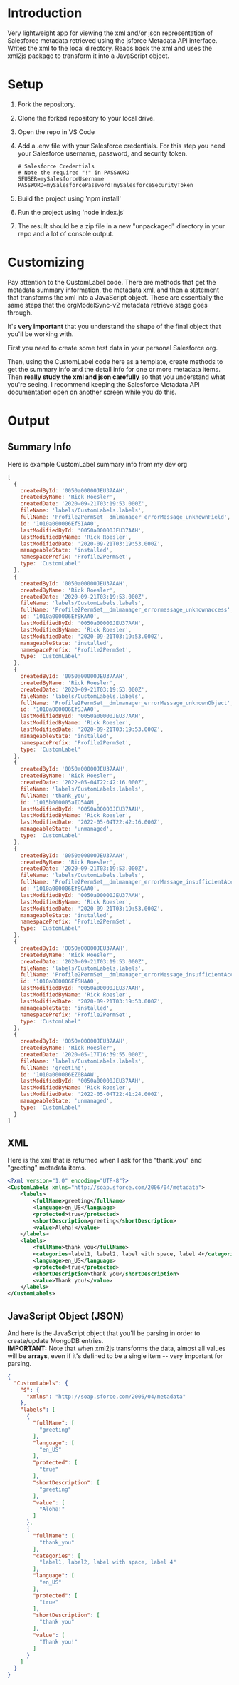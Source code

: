 # Introduction

Very lightweight app for viewing the xml and/or json representation of Salesforce metadata retrieved using the jsforce Metadata API interface. Writes the xml to the local directory. Reads back the xml and uses the xml2js package to transform it into a JavaScript object.

# Setup

1. Fork the repository.

2. Clone the forked repository to your local drive.

3. Open the repo in VS Code

4. Add a .env file with your Salesforce credentials. For this step you need your Salesforce username, password, and security token.

	```dotenv
	# Salesforce Credentials
	# Note the required "!" in PASSWORD
	SFUSER=mySalesforceUsername
	PASSWORD=mySalesforcePassword!mySalesforceSecurityToken
	```
5. Build the project using 'npm install'

6. Run the project using 'node index.js'

7. The result should be a zip file in a new "unpackaged" directory in your repo and a lot of console output.

# Customizing

Pay attention to the CustomLabel code. There are methods that get the metadata summary information, the metadata xml, and then a statement that transforms the xml into a JavaScript object. These are essentially the same steps that the orgModelSync-v2 metadata retrieve stage goes through.

It's **very important** that you understand the shape of the final object that you'll be working with.

First you need to create some test data in your personal Salesforce org. 

Then, using the CustomLabel code here as a template, create methods to get the summary info and the detail info for one or more metadata items. Then **really study the xml and json carefully** so that you understand what you're seeing. I recommend keeping the Salesforce Metadata API documentation open on another screen while you do this.

# Output

## Summary Info

Here is example CustomLabel summary info from my dev org

```javascript
[
  {
    createdById: '0050a00000JEU37AAH',
    createdByName: 'Rick Roesler',
    createdDate: '2020-09-21T03:19:53.000Z',
    fileName: 'labels/CustomLabels.labels',
    fullName: 'Profile2PermSet__dmlmanager_errorMessage_unknownField',
    id: '1010a000006EfSIAA0',
    lastModifiedById: '0050a00000JEU37AAH',
    lastModifiedByName: 'Rick Roesler',
    lastModifiedDate: '2020-09-21T03:19:53.000Z',
    manageableState: 'installed',
    namespacePrefix: 'Profile2PermSet',
    type: 'CustomLabel'
  },
  {
    createdById: '0050a00000JEU37AAH',
    createdByName: 'Rick Roesler',
    createdDate: '2020-09-21T03:19:53.000Z',
    fileName: 'labels/CustomLabels.labels',
    fullName: 'Profile2PermSet__dmlmanager_errormessage_unknownaccess',
    id: '1010a000006EfSKAA0',
    lastModifiedById: '0050a00000JEU37AAH',
    lastModifiedByName: 'Rick Roesler',
    lastModifiedDate: '2020-09-21T03:19:53.000Z',
    manageableState: 'installed',
    namespacePrefix: 'Profile2PermSet',
    type: 'CustomLabel'
  },
  {
    createdById: '0050a00000JEU37AAH',
    createdByName: 'Rick Roesler',
    createdDate: '2020-09-21T03:19:53.000Z',
    fileName: 'labels/CustomLabels.labels',
    fullName: 'Profile2PermSet__dmlmanager_errorMessage_unknownObject',
    id: '1010a000006EfSJAA0',
    lastModifiedById: '0050a00000JEU37AAH',
    lastModifiedByName: 'Rick Roesler',
    lastModifiedDate: '2020-09-21T03:19:53.000Z',
    manageableState: 'installed',
    namespacePrefix: 'Profile2PermSet',
    type: 'CustomLabel'
  },
  {
    createdById: '0050a00000JEU37AAH',
    createdByName: 'Rick Roesler',
    createdDate: '2022-05-04T22:42:16.000Z',
    fileName: 'labels/CustomLabels.labels',
    fullName: 'thank_you',
    id: '1015b000005aIO5AAM',
    lastModifiedById: '0050a00000JEU37AAH',
    lastModifiedByName: 'Rick Roesler',
    lastModifiedDate: '2022-05-04T22:42:16.000Z',
    manageableState: 'unmanaged',
    type: 'CustomLabel'
  },
  {
    createdById: '0050a00000JEU37AAH',
    createdByName: 'Rick Roesler',
    createdDate: '2020-09-21T03:19:53.000Z',
    fileName: 'labels/CustomLabels.labels',
    fullName: 'Profile2PermSet__dmlmanager_errorMessage_insufficientAccessField',
    id: '1010a000006EfSGAA0',
    lastModifiedById: '0050a00000JEU37AAH',
    lastModifiedByName: 'Rick Roesler',
    lastModifiedDate: '2020-09-21T03:19:53.000Z',
    manageableState: 'installed',
    namespacePrefix: 'Profile2PermSet',
    type: 'CustomLabel'
  },
  {
    createdById: '0050a00000JEU37AAH',
    createdByName: 'Rick Roesler',
    createdDate: '2020-09-21T03:19:53.000Z',
    fileName: 'labels/CustomLabels.labels',
    fullName: 'Profile2PermSet__dmlmanager_errorMessage_insufficientAccessObject',
    id: '1010a000006EfSHAA0',
    lastModifiedById: '0050a00000JEU37AAH',
    lastModifiedByName: 'Rick Roesler',
    lastModifiedDate: '2020-09-21T03:19:53.000Z',
    manageableState: 'installed',
    namespacePrefix: 'Profile2PermSet',
    type: 'CustomLabel'
  },
  {
    createdById: '0050a00000JEU37AAH',
    createdByName: 'Rick Roesler',
    createdDate: '2020-05-17T16:39:55.000Z',
    fileName: 'labels/CustomLabels.labels',
    fullName: 'greeting',
    id: '1010a000006EZ0BAAW',
    lastModifiedById: '0050a00000JEU37AAH',
    lastModifiedByName: 'Rick Roesler',
    lastModifiedDate: '2022-05-04T22:41:24.000Z',
    manageableState: 'unmanaged',
    type: 'CustomLabel'
  }
]
```

## XML

Here is the xml that is returned when I ask for the "thank_you" and "greeting" metadata items.

```xml
<?xml version="1.0" encoding="UTF-8"?>
<CustomLabels xmlns="http://soap.sforce.com/2006/04/metadata">
    <labels>
        <fullName>greeting</fullName>
        <language>en_US</language>
        <protected>true</protected>
        <shortDescription>greeting</shortDescription>
        <value>Aloha!</value>
    </labels>
    <labels>
        <fullName>thank_you</fullName>
        <categories>label1, label2, label with space, label 4</categories>
        <language>en_US</language>
        <protected>true</protected>
        <shortDescription>thank you</shortDescription>
        <value>Thank you!</value>
    </labels>
</CustomLabels>
```

## JavaScript Object (JSON)

And here is the JavaScript object that you'll be parsing in order to create/update MongoDB entries.  
**IMPORTANT:** Note that when xml2js transforms the data, almost all values will be **arrays**, even if it's defined to be a single item -- very important for parsing.

```json
{
  "CustomLabels": {
    "$": {
      "xmlns": "http://soap.sforce.com/2006/04/metadata"
    },
    "labels": [
      {
        "fullName": [
          "greeting"
        ],
        "language": [
          "en_US"
        ],
        "protected": [
          "true"
        ],
        "shortDescription": [
          "greeting"
        ],
        "value": [
          "Aloha!"
        ]
      },
      {
        "fullName": [
          "thank_you"
        ],
        "categories": [
          "label1, label2, label with space, label 4"
        ],
        "language": [
          "en_US"
        ],
        "protected": [
          "true"
        ],
        "shortDescription": [
          "thank you"
        ],
        "value": [
          "Thank you!"
        ]
      }
    ]
  }
}
```
